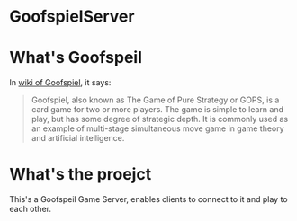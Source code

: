# GoofspielServer
# What's Goofspeil
In [wiki of Goofspiel](https://en.wikipedia.org/wiki/Goofspiel), it says:
> Goofspiel, also known as The Game of Pure Strategy or GOPS, is a card game for two or more players.
> The game is simple to learn and play, but has some degree of strategic depth. It is commonly used as an example of multi-stage simultaneous move game in game theory and artificial intelligence.

# What's the proejct
This's a Goofspeil Game Server, enables clients to connect to it and play to each other.
